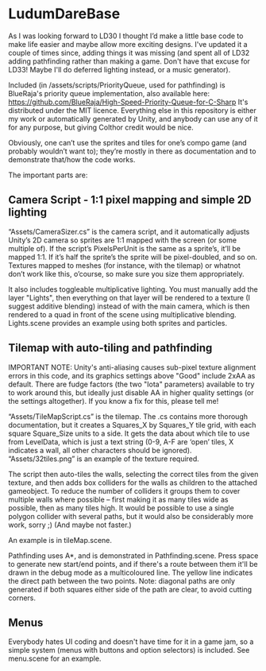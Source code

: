 LudumDareBase
=============

As I was looking forward to LD30 I thought I’d make a little base code to make life easier and maybe allow more exciting designs. I've updated it a couple of times since, adding things it was missing (and spent all of LD32 adding pathfinding rather than making a game. Don't have that excuse for LD33! Maybe I'll do deferred lighting instead, or a music generator).

Included (in /assets/scripts/PriorityQueue, used for pathfinding) is BlueRaja's priority queue implementation, also available here:
https://github.com/BlueRaja/High-Speed-Priority-Queue-for-C-Sharp
It's distributed under the MIT licence.
Everything else in this repository is either my work or automatically generated by Unity, and anybody can use any of it for any purpose, but giving Colthor credit would be nice.

Obviously, one can’t use the sprites and tiles for one’s compo game (and probably wouldn’t want to); they’re mostly in there as documentation and to demonstrate that/how the code works.

The important parts are:

 
Camera Script - 1:1 pixel mapping and simple 2D lighting
--------------------------------------------------------

“Assets/CameraSizer.cs” is the camera script, and it automatically adjusts Unity’s 2D camera so sprites are 1:1 mapped with the screen (or some multiple of). If the script’s PixelsPerUnit is the same as a sprite’s, it’ll be mapped 1:1. If it’s half the sprite’s the sprite will be pixel-doubled, and so on. Textures mapped to meshes (for instance, with the tilemap) or whatnot don’t work like this, o’course, so make sure you size them appropriately.

It also includes toggleable multiplicative lighting. You must manually add the layer "Lights", then everything on that layer will be rendered to a texture (I suggest additive blending) instead of with the main camera, which is then rendered to a quad in front of the scene using multiplicative blending. Lights.scene provides an example using both sprites and particles.


Tilemap with auto-tiling and pathfinding
----------------------------------------

IMPORTANT NOTE: Unity's anti-aliasing causes sub-pixel texture alignment errors in this code, and its graphics settings above "Good" include 2xAA as default. There are fudge factors (the two "Iota" parameters) available to try to work around this, but ideally just disable AA in higher quality settings (or the settings altogether). If you know a fix for this, please tell me!

“Assets/TileMapScript.cs” is the tilemap. The .cs contains more thorough documentation, but it creates a Squares_X by Squares_Y tile grid, with each square Square_Size units to a side. It gets the data about which tile to use from LevelData, which is just a text string (0-9, A-F are ‘open’ tiles, X indicates a wall, all other characters should be ignored). “Assets/32tiles.png” is an example of the texture required.

The script then auto-tiles the walls, selecting the correct tiles from the given texture, and then adds box colliders for the walls as children to the attached gameobject. To reduce the number of colliders it groups them to cover multiple walls where possible – first making it as many tiles wide as possible, then as many tiles high. It would be possible to use a single polygon collider with several paths, but it would also be considerably more work, sorry ;)  (And maybe not faster.)

An example is in tileMap.scene.

Pathfinding uses A*, and is demonstrated in Pathfinding.scene. Press space to generate new start/end points, and if there's a route between them it'll be drawn in the debug mode as a multicoloured line. The yellow line indicates the direct path between the two points. Note: diagonal paths are only generated if both squares either side of the path are clear, to avoid cutting corners.

Menus
-----

Everybody hates UI coding and doesn't have time for it in a game jam, so a simple system (menus with buttons and option selectors) is included. See menu.scene for an example.




